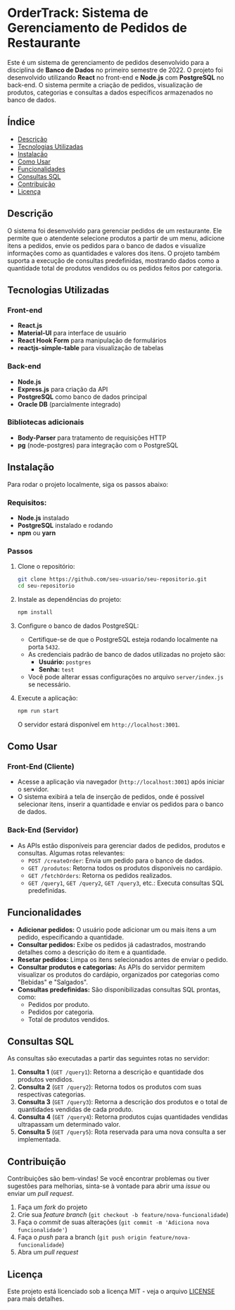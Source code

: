 # OrderTrack: Sistema de Gerenciamento de Pedidos de Restaurante

Este é um sistema de gerenciamento de pedidos desenvolvido para a disciplina de **Banco de Dados** no primeiro semestre de 2022. O projeto foi desenvolvido utilizando **React** no front-end e **Node.js** com **PostgreSQL** no back-end. O sistema permite a criação de pedidos, visualização de produtos, categorias e consultas a dados específicos armazenados no banco de dados.

## Índice

- [Descrição](#descrição)
- [Tecnologias Utilizadas](#tecnologias-utilizadas)
- [Instalação](#instalação)
- [Como Usar](#como-usar)
- [Funcionalidades](#funcionalidades)
- [Consultas SQL](#consultas-sql)
- [Contribuição](#contribuição)
- [Licença](#licença)

## Descrição

O sistema foi desenvolvido para gerenciar pedidos de um restaurante. Ele permite que o atendente selecione produtos a partir de um menu, adicione itens a pedidos, envie os pedidos para o banco de dados e visualize informações como as quantidades e valores dos itens. O projeto também suporta a execução de consultas predefinidas, mostrando dados como a quantidade total de produtos vendidos ou os pedidos feitos por categoria.

## Tecnologias Utilizadas

### Front-end
- **React.js**
- **Material-UI** para interface de usuário
- **React Hook Form** para manipulação de formulários
- **reactjs-simple-table** para visualização de tabelas

### Back-end
- **Node.js**
- **Express.js** para criação da API
- **PostgreSQL** como banco de dados principal
- **Oracle DB** (parcialmente integrado)

### Bibliotecas adicionais
- **Body-Parser** para tratamento de requisições HTTP
- **pg** (node-postgres) para integração com o PostgreSQL

## Instalação

Para rodar o projeto localmente, siga os passos abaixo:

### Requisitos:
- **Node.js** instalado
- **PostgreSQL** instalado e rodando
- **npm** ou **yarn**

### Passos

1. Clone o repositório:

   ```bash
   git clone https://github.com/seu-usuario/seu-repositorio.git
   cd seu-repositorio
   ```

2. Instale as dependências do projeto:

   ```bash
   npm install
   ```

3. Configure o banco de dados PostgreSQL:

   - Certifique-se de que o PostgreSQL esteja rodando localmente na porta `5432`.
   - As credenciais padrão de banco de dados utilizadas no projeto são:
     - **Usuário:** `postgres`
     - **Senha:** `test`
   - Você pode alterar essas configurações no arquivo `server/index.js` se necessário.

4. Execute a aplicação:

   ```bash
   npm run start
   ```

   O servidor estará disponível em `http://localhost:3001`.

## Como Usar

### Front-End (Cliente)
- Acesse a aplicação via navegador (`http://localhost:3001`) após iniciar o servidor.
- O sistema exibirá a tela de inserção de pedidos, onde é possível selecionar itens, inserir a quantidade e enviar os pedidos para o banco de dados.

### Back-End (Servidor)
- As APIs estão disponíveis para gerenciar dados de pedidos, produtos e consultas. Algumas rotas relevantes:
  - `POST /createOrder`: Envia um pedido para o banco de dados.
  - `GET /produtos`: Retorna todos os produtos disponíveis no cardápio.
  - `GET /fetchOrders`: Retorna os pedidos realizados.
  - `GET /query1`, `GET /query2`, `GET /query3`, etc.: Executa consultas SQL predefinidas.

## Funcionalidades

- **Adicionar pedidos:** O usuário pode adicionar um ou mais itens a um pedido, especificando a quantidade.
- **Consultar pedidos:** Exibe os pedidos já cadastrados, mostrando detalhes como a descrição do item e a quantidade.
- **Resetar pedidos:** Limpa os itens selecionados antes de enviar o pedido.
- **Consultar produtos e categorias:** As APIs do servidor permitem visualizar os produtos do cardápio, organizados por categorias como "Bebidas" e "Salgados".
- **Consultas predefinidas:** São disponibilizadas consultas SQL prontas, como:
  - Pedidos por produto.
  - Pedidos por categoria.
  - Total de produtos vendidos.

## Consultas SQL

As consultas são executadas a partir das seguintes rotas no servidor:

1. **Consulta 1** (`GET /query1`): Retorna a descrição e quantidade dos produtos vendidos.
2. **Consulta 2** (`GET /query2`): Retorna todos os produtos com suas respectivas categorias.
3. **Consulta 3** (`GET /query3`): Retorna a descrição dos produtos e o total de quantidades vendidas de cada produto.
4. **Consulta 4** (`GET /query4`): Retorna produtos cujas quantidades vendidas ultrapassam um determinado valor.
5. **Consulta 5** (`GET /query5`): Rota reservada para uma nova consulta a ser implementada.

## Contribuição

Contribuições são bem-vindas! Se você encontrar problemas ou tiver sugestões para melhorias, sinta-se à vontade para abrir uma _issue_ ou enviar um _pull request_.

1. Faça um _fork_ do projeto
2. Crie sua _feature branch_ (`git checkout -b feature/nova-funcionalidade`)
3. Faça o _commit_ de suas alterações (`git commit -m 'Adiciona nova funcionalidade'`)
4. Faça o _push_ para a branch (`git push origin feature/nova-funcionalidade`)
5. Abra um _pull request_

## Licença

Este projeto está licenciado sob a licença MIT - veja o arquivo [LICENSE](LICENSE) para mais detalhes.

